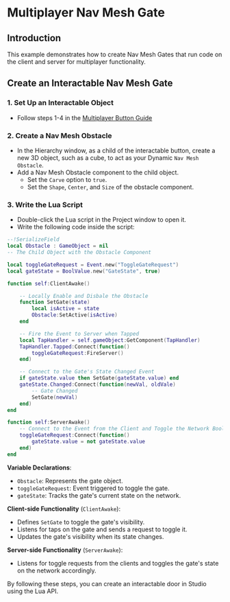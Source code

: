 # Multiplayer Nav Mesh Gate

## **Introduction**
This example demonstrates how to create Nav Mesh Gates that run code on the client and server for multiplayer functionality.

## Create an Interactable Nav Mesh Gate

### 1. Set Up an Interactable Object

- Follow steps 1-4 in the [Multiplayer Button Guide](multiplayer-button)

### 2. Create a Nav Mesh Obstacle

- In the Hierarchy window, as a child of the interactable button, create a new 3D object, such as a cube, to act as your Dynamic `Nav Mesh Obstacle`.
- Add a Nav Mesh Obstacle component to the child object.
  - Set the `Carve` option to `true`.
  - Set the `Shape`, `Center`, and `Size` of the obstacle component.

### 3. Write the Lua Script

- Double-click the Lua script in the Project window to open it.
- Write the following code inside the script:

```lua
--!SerializeField
local Obstacle : GameObject = nil 
-- The Child Object with the Obstacle Component

local toggleGateRequest = Event.new("ToggleGateRequest")
local gateState = BoolValue.new("GateState", true)

function self:ClientAwake()

    -- Locally Enable and Disbale the Obstacle
    function SetGate(state)
        local isActive = state
        Obstacle:SetActive(isActive)
    end

    -- Fire the Event to Server when Tapped
    local TapHandler = self.gameObject:GetComponent(TapHandler)
    TapHandler.Tapped:Connect(function()
        toggleGateRequest:FireServer()
    end)

    -- Connect to the Gate's State Changed Event
    if gateState.value then SetGate(gateState.value) end
    gateState.Changed:Connect(function(newVal, oldVale)
        -- Gate Changed
        SetGate(newVal)
    end)
end

function self:ServerAwake()
    -- Connect to the Event from the Client and Toggle the Network Boolean
    toggleGateRequest:Connect(function()
        gateState.value = not gateState.value
    end)
end
```
**Variable Declarations**:
- `Obstacle`: Represents the gate object.
- `toggleGateRequest`: Event triggered to toggle the gate.
- `gateState`: Tracks the gate's current state on the network.

**Client-side Functionality** (`ClientAwake`):
- Defines `SetGate` to toggle the gate's visibility.
- Listens for taps on the gate and sends a request to toggle it.
- Updates the gate's visibility when its state changes.

**Server-side Functionality** (`ServerAwake`):
- Listens for toggle requests from the clients and toggles the gate's state on the network accordingly.


By following these steps, you can create an interactable door in Studio using the Lua API.